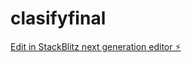 # clasifyfinal

[Edit in StackBlitz next generation editor ⚡️](https://stackblitz.com/~/github.com/khansarim007/clasifyfinal)
